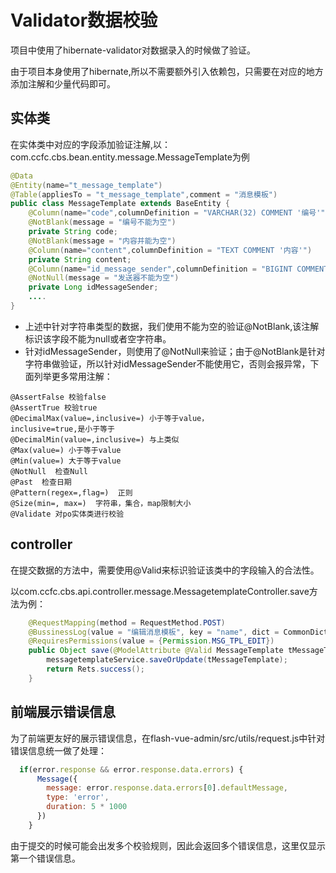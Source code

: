 # Validator数据校验

项目中使用了hibernate-validator对数据录入的时候做了验证。

由于项目本身使用了hibernate,所以不需要额外引入依赖包，只需要在对应的地方添加注解和少量代码即可。


## 实体类

在实体类中对应的字段添加验证注解,以：com.ccfc.cbs.bean.entity.message.MessageTemplate为例

```java
@Data
@Entity(name="t_message_template")
@Table(appliesTo = "t_message_template",comment = "消息模板")
public class MessageTemplate extends BaseEntity {
    @Column(name="code",columnDefinition = "VARCHAR(32) COMMENT '编号'")
    @NotBlank(message = "编号不能为空")
    private String code;
    @NotBlank(message = "内容并能为空")
    @Column(name="content",columnDefinition = "TEXT COMMENT '内容'")
    private String content;
    @Column(name="id_message_sender",columnDefinition = "BIGINT COMMENT '发送者id'")
    @NotNull(message = "发送器不能为空")
    private Long idMessageSender; 
    ....
}
```

- 上述中针对字符串类型的数据，我们使用不能为空的验证@NotBlank,该注解标识该字段不能为null或者空字符串。
- 针对idMessageSender，则使用了@NotNull来验证；由于@NotBlank是针对字符串做验证，所以针对idMessageSender不能使用它，否则会报异常，下面列举更多常用注解：

```
@AssertFalse 校验false
@AssertTrue 校验true
@DecimalMax(value=,inclusive=) 小于等于value，
inclusive=true,是小于等于
@DecimalMin(value=,inclusive=) 与上类似
@Max(value=) 小于等于value
@Min(value=) 大于等于value
@NotNull  检查Null
@Past  检查日期
@Pattern(regex=,flag=)  正则
@Size(min=, max=)  字符串，集合，map限制大小
@Validate 对po实体类进行校验
```

## controller

在提交数据的方法中，需要使用@Valid来标识验证该类中的字段输入的合法性。

以com.ccfc.cbs.api.controller.message.MessagetemplateController.save方法为例：

```java
    @RequestMapping(method = RequestMethod.POST)
    @BussinessLog(value = "编辑消息模板", key = "name", dict = CommonDict.class)
    @RequiresPermissions(value = {Permission.MSG_TPL_EDIT})
    public Object save(@ModelAttribute @Valid MessageTemplate tMessageTemplate) {
        messagetemplateService.saveOrUpdate(tMessageTemplate);
        return Rets.success();
    }
```



## 前端展示错误信息

为了前端更友好的展示错误信息，在flash-vue-admin/src/utils/request.js中针对错误信息统一做了处理：
```javascript
  if(error.response && error.response.data.errors) {
      Message({
        message: error.response.data.errors[0].defaultMessage,
        type: 'error',
        duration: 5 * 1000
      })
    }
```
由于提交的时候可能会出发多个校验规则，因此会返回多个错误信息，这里仅显示第一个错误信息。